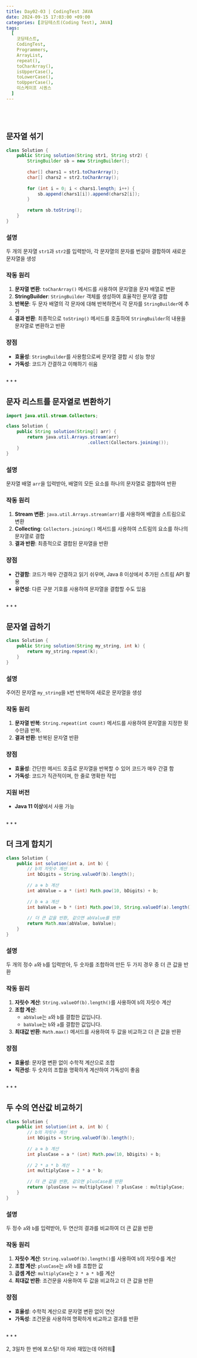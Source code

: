 ```yaml
---
title: Day02-03 | CodingTest JAVA
date: 2024-09-15 17:03:00 +09:00
categories: [코딩테스트(Coding Test), JAVA]
tags:
  [
    코딩테스트,
    CodingTest,
    Programmers,
    ArrayList, 
    repeat(), 
    toCharArray(), 
    isUpperCase(), 
    toLowerCase(), 
    toUpperCase(), 
    이스케이프 시퀀스
  ]
---
```


<br/>
<br/>

## 문자열 섞기

```java
class Solution {
    public String solution(String str1, String str2) {
        StringBuilder sb = new StringBuilder();
        
        char[] chars1 = str1.toCharArray();
        char[] chars2 = str2.toCharArray();
    
        for (int i = 0; i < chars1.length; i++) {
            sb.append(chars1[i]).append(chars2[i]);
        }
    
        return sb.toString();
    }
}
```

### 설명
두 개의 문자열 `str1`과 `str2`를 입력받아, 각 문자열의 문자를 번갈아 결합하여 새로운 문자열을 생성  

### 작동 원리
1. **문자열 변환**: `toCharArray()` 메서드를 사용하여 문자열을 문자 배열로 변환
2. **StringBuilder**: `StringBuilder` 객체를 생성하여 효율적인 문자열 결합
3. **반복문**: 두 문자 배열의 각 문자에 대해 반복하면서 각 문자를 `StringBuilder`에 추가
4. **결과 반환**: 최종적으로 `toString()` 메서드를 호출하여 `StringBuilder`의 내용을 문자열로 변환하고 반환

### 장점
- **효율성**: `StringBuilder`를 사용함으로써 문자열 결합 시 성능 향상
- **가독성**: 코드가 간결하고 이해하기 쉬움  

<br/>
* * *
<br/>

## 문자 리스트를 문자열로 변환하기

```java
import java.util.stream.Collectors;

class Solution {
    public String solution(String[] arr) {
        return java.util.Arrays.stream(arr)
                               .collect(Collectors.joining());
    }
}
```

### 설명
문자열 배열 `arr`을 입력받아, 배열의 모든 요소를 하나의 문자열로 결합하여 반환  

### 작동 원리
1. **Stream 변환**: `java.util.Arrays.stream(arr)`를 사용하여 배열을 스트림으로 변환
2. **Collecting**: `Collectors.joining()` 메서드를 사용하여 스트림의 요소를 하나의 문자열로 결합
3. **결과 반환**: 최종적으로 결합된 문자열을 반환  

### 장점
- **간결함**: 코드가 매우 간결하고 읽기 쉬우며, Java 8 이상에서 추가된 스트림 API 활용
- **유연성**: 다른 구분 기호를 사용하여 문자열을 결합할 수도 있음  

<br/>
* * *
<br/>

## 문자열 곱하기

```java
class Solution {
    public String solution(String my_string, int k) {
        return my_string.repeat(k);
    }
}
```

### 설명
주어진 문자열 `my_string`을 `k`번 반복하여 새로운 문자열을 생성  

### 작동 원리
1. **문자열 반복**: `String.repeat(int count)` 메서드를 사용하여 문자열을 지정한 횟수만큼 반복.
2. **결과 반환**: 반복된 문자열 반환  

### 장점
- **효율성**: 간단한 메서드 호출로 문자열을 반복할 수 있어 코드가 매우 간결 함
- **가독성**: 코드가 직관적이며, 한 줄로 명확한 작업   

### 지원 버전
- **Java 11 이상**에서 사용 가능  

<br/>
* * *
<br/>

## 더 크게 합치기

```java
class Solution {
    public int solution(int a, int b) {
        // b의 자릿수 계산
        int bDigits = String.valueOf(b).length();
        
        // a ⊕ b 계산
        int abValue = a * (int) Math.pow(10, bDigits) + b;
        
        // b ⊕ a 계산
        int baValue = b * (int) Math.pow(10, String.valueOf(a).length()) + a;
        
        // 더 큰 값을 반환, 같으면 abValue를 반환
        return Math.max(abValue, baValue);
    }
}
```

### 설명
두 개의 정수 `a`와 `b`를 입력받아, 두 숫자를 조합하여 만든 두 가지 경우 중 더 큰 값을 반환  

### 작동 원리
1. **자릿수 계산**: `String.valueOf(b).length()`를 사용하여 `b`의 자릿수 계산
2. **조합 계산**: 
   - `abValue`는 `a`와 `b`를 결합한 값입니다.
   - `baValue`는 `b`와 `a`를 결합한 값입니다.
3. **최대값 반환**: `Math.max()` 메서드를 사용하여 두 값을 비교하고 더 큰 값을 반환  

### 장점
- **효율성**: 문자열 변환 없이 수학적 계산으로 조합
- **직관성**: 두 숫자의 조합을 명확하게 계산하여 가독성이 좋음  

<br/>
* * *
<br/>

## 두 수의 연산값 비교하기

```java
class Solution {
    public int solution(int a, int b) {
        // b의 자릿수 계산
        int bDigits = String.valueOf(b).length();
        
        // a ⊕ b 계산
        int plusCase = a * (int) Math.pow(10, bDigits) + b;
        
        // 2 * a * b 계산
        int multiplyCase = 2 * a * b;
        
        // 더 큰 값을 반환, 같으면 plusCase를 반환
        return (plusCase >= multiplyCase) ? plusCase : multiplyCase;
    }
}
```

### 설명
두 정수 `a`와 `b`를 입력받아, 두 연산의 결과를 비교하여 더 큰 값을 반환  

### 작동 원리
1. **자릿수 계산**: `String.valueOf(b).length()`를 사용하여 `b`의 자릿수를 계산
2. **조합 계산**: `plusCase`는 `a`와 `b`를 조합한 값
3. **곱셈 계산**: `multiplyCase`는 `2 * a * b`를 계산
4. **최대값 반환**: 조건문을 사용하여 두 값을 비교하고 더 큰 값을 반환  
 
### 장점
- **효율성**: 수학적 계산으로 문자열 변환 없이 연산
- **가독성**: 조건문을 사용하여 명확하게 비교하고 결과를 반환  

<br/>
* * *
<br/>

2, 3일차 한 번에 포스팅! 아 자바 재밌는데 어려워🥲

